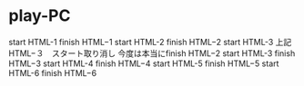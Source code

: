 # play-PC
start HTML-1
finish HTML−1
start HTML-2
finish HTML−2
start HTML-3
上記　HTML−３　スタート取り消し
今度は本当にfinish HTML−2
start HTML-3
finish HTML−3
start HTML-4
finish HTML−4
start HTML-5
finish HTML−5
start HTML-6
finish HTML−6


